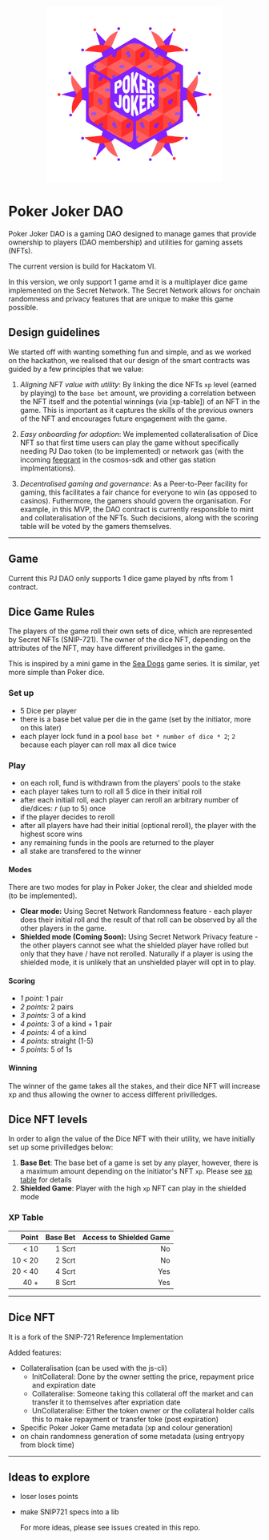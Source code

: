 <p align="center">
  <img src="./poker_joker_logo.png" width="350" alt"logo"  title="hover text">
</p>

# Poker Joker DAO

Poker Joker DAO is a gaming DAO designed to manage games that provide ownership to players (DAO membership) and utilities for gaming assets (NFTs).

The current version is build for Hackatom VI.

In this version, we only support 1 game amd it is a multiplayer dice game implemented on the Secret Network.
The Secret Network allows for onchain randomness and privacy features that are unique to make this game possible.

## Design guidelines

We started off with wanting something fun and simple, and as we worked on the hackathon,
we realised that our design of the smart contracts was guided by a few principles that we value:

1. _Aligning NFT value with utility_: By linking the dice NFTs `xp` level (earned by playing) to the `base bet` amount,
   we providing a correlation between the NFT itself and the potential winnings (via [xp-table]) of an NFT in the game.
   This is important as it captures the skills of the previous owners of the NFT and encourages future engagement with the game.

2. _Easy onboarding for adoption_: We implemented collateralisation of Dice NFT so that first time users can play the game without specifically needing PJ Dao token (to be implemented) or network gas (with the incoming [feegrant] in the cosmos-sdk and other gas station implmentations).

3. _Decentralised gaming and governance_: As a Peer-to-Peer facility for gaming, this facilitates a fair chance for everyone to win (as opposed to casinos).
   Futhermore, the gamers should govern the organisation.
   For example, in this MVP, the DAO contract is currently responsible to mint and collateralisation of the NFTs.
   Such decisions, along with the scoring table will be voted by the gamers themselves.

[feegrant]: https://github.com/cosmos/cosmos-sdk/blob/v0.44.5/CHANGELOG.md#v0430---2021-08-10

---

## Game

Current this PJ DAO only supports 1 dice game played by nfts from 1 contract.

## Dice Game Rules

The players of the game roll their own sets of dice, which are represented by Secret NFTs (SNIP-721).
The owner of the dice NFT, depending on the attributes of the NFT, may have different privilledges in the game.

This is inspired by a mini game in the [Sea Dogs] game series.
It is similar, yet more simple than Poker dice.

[sea dogs]: https://www.gamepressure.com/games/sea-dogs-to-each-his-own/ze52a6

### Set up

- 5 Dice per player
- there is a base bet value per die in the game (set by the initiator, more on this later)
- each player lock fund in a pool `base bet * number of dice * 2`; `2` because each player can roll max all dice twice

### Play

- on each roll, fund is withdrawn from the players' pools to the stake
- each player takes turn to roll all 5 dice in their initial roll
- after each initiall roll, each player can reroll an arbitrary number of die/dices: _r_ (up to 5) once
- if the player decides to reroll
- after all players have had their initial (optional reroll), the player with the highest score wins
- any remaining funds in the pools are returned to the player
- all stake are transfered to the winner

#### Modes

There are two modes for play in Poker Joker, the clear and shielded mode (to be implemented).

- **Clear mode:** Using Secret Network Randomness feature - each player does their initial roll and the result of that roll can be observed by all the other players in the game.
- **Shielded mode (Coming Soon):** Using Secret Network Privacy feature - the other players cannot see what the shielded player have rolled but only that they have / have not rerolled. Naturally if a player is using the shielded mode, it is unlikely that an unshielded player will opt in to play.

#### Scoring

- _1 point:_ 1 pair
- _2 points:_ 2 pairs
- _3 points:_ 3 of a kind
- _4 points:_ 3 of a kind + 1 pair
- _4 points:_ 4 of a kind
- _4 points:_ straight (1-5)
- _5 points:_ 5 of 1s

#### Winning

The winner of the game takes all the stakes,
and their dice NFT will increase xp and thus allowing the owner to access different privilledges.

## Dice NFT levels

In order to align the value of the Dice NFT with their utility, we have initially set up some privilledges below:

1. **Base Bet**: The base bet of a game is set by any player, however, there is a maximum amount depending on the initiator's NFT `xp`. Please see [xp table] for details
2. **Shielded Game**: Player with the high `xp` NFT can play in the shielded mode

[xp table]: (#xp-table)

### XP Table

|   Point | Base Bet | Access to Shielded Game |
| ------: | -------: | ----------------------: |
|    < 10 |   1 Scrt |                      No |
| 10 < 20 |   2 Scrt |                      No |
| 20 < 40 |   4 Scrt |                     Yes |
|    40 + |   8 Scrt |                     Yes |

---

## Dice NFT

It is a fork of the SNIP-721 Reference Implementation

Added features:

- Collateralisation (can be used with the js-cli)
  - InitCollateral: Done by the owner setting the price, repayment price and expiration date
  - Collateralise: Someone taking this collateral off the market and can transfer it to themselves after expriation date
  - UnCollateralise: Either the token owner or the collateral holder calls this to make repayment or transfer toke (post expiration)
- Specific Poker Joker Game metadata (xp and colour generation)
- on chain randomness generation of some metadata (using entryopy from block time)

---

## Ideas to explore

- loser loses points
- make SNIP721 specs into a lib

  For more ideas, please see issues created in this repo.
